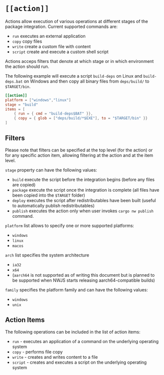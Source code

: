 # `[[action]]`

Actions allow execution of various operations at different stages of the package integration.  Current supported commands are:
- `run` executes an external application
- `copy` copy files
- `write` create a custom file with content
- `script` create and execute a custom shell script

Actions acceps filters that denote at which stage or in which environment the action should run.

The following example will execute a script `build-deps` on Linux and `build-deps.bat` on Windows and then copy all binary files from `deps/build/` to `$TARGET/bin`.
```toml
[[action]]
platform = ["windows","linux"]
stage = "build"
items = [
    { run = { cmd = "build-deps$BAT" }},
    { copy = { glob = ["deps/build/*$EXE"], to = "$TARGET/bin" }}
]
```

## Filters
Please note that filters can be specified at the top level (for the action) or for any specific action item, allowing filtering at the action and at the item level.

`stage` property can have the following values: 

- `build` execute the script before the integration begins (before any files are copied)
- `package` execute the script once the integration is complete (all files have been copied into the `$TARGET` folder)
- `deploy` executes the script after redistributables have been built (useful to automatically publish redistributables)
- `publish` executes the action only when user invokes `cargo nw publish` command.

`platform` list allows to specify one or more supported platforms:
- `windows`
- `linux`
- `macos`

`arch` list specifies the system architecture
- `ia32`
- `x64`
- (`aarch64` is not supported as of writing this document but is planned to be supported when NWJS starts releasing aarch64-compatible builds)

`family` specifies the platform family and can have the following values:
- `windows`
- `unix`

## Action Items

The following operations can be included in the list of action items:

- `run` - executes an application of a command on the underlying operating system
- `copy` - performs file copy
- `write` - creates and writes content to a file
- `script` - creates and executes a script on the underlying operating system


